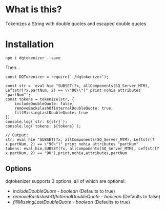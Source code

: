 # What is this?

Tokenizes a String with double quotes and escaped double quotes

# Installation

`npm i dqtokenizer --save`

Then...

```
const DQTokenizer = require('./dqtokenizer');

const str = 'eval hie "SUBSET(?x, allComponents(SQ_Server_MTM), Leftstr(?x.partNum, 2) == \\"90\\")" print nohia attributes "partNum"';
const tokens = tokenize(str, {
    includeDoubleQuote: false,
    removeBackslashOfInternalDoubleQuote: true,
    fillMissingLastDoubleQuote: true
});
console.log(`str: ${str}`);
console.log(`tokens: ${tokens}`);

// Output:
str: eval hie "SUBSET(?x, allComponents(SQ_Server_MTM), Leftstr(?x.partNum, 2) == \"90\")" print nohia attributes "partNum"
tokens: eval,hie,SUBSET(?x, allComponents(SQ_Server_MTM), Leftstr(?x.partNum, 2) == "90"),print,nohia,attributes,partNum
```

## Options

dqtokenizer supports 3 options, all of which are optional:

* *includeDoubleQuote* - _boolean_ (Defaults to true)
* *removeBackslashOfInternalDoubleQuote* - _boolean_ (Defaults to false)
* *fillMissingLastDoubleQuote* - _boolean_ (Defaults to true)
